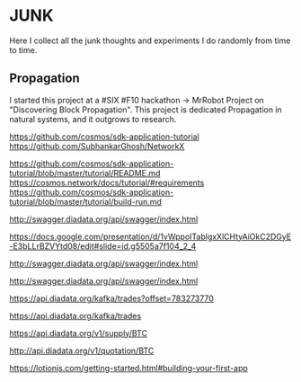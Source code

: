 # JUNK

Here I collect all the junk thoughts and experiments I do randomly from time to time. 

## Propagation
I started this project at a #SIX #F10 hackathon → MrRobot Project on "Discovering Block Propagation". This project is dedicated Propagation in natural systems, and it outgrows to research. 


https://github.com/cosmos/sdk-application-tutorial
https://github.com/SubhankarGhosh/NetworkX

https://github.com/cosmos/sdk-application-tutorial/blob/master/tutorial/README.md
https://cosmos.network/docs/tutorial/#requirements
https://github.com/cosmos/sdk-application-tutorial/blob/master/tutorial/build-run.md 

http://swagger.diadata.org/api/swagger/index.html

https://docs.google.com/presentation/d/1vWppoITablgxXlCHtyAiOkC2DGyE-E3bLLrBZVYtd08/edit#slide=id.g5505a7f104_2_4

http://swagger.diadata.org/api/swagger/index.html

http://swagger.diadata.org/api/swagger/index.html 

https://api.diadata.org/kafka/trades?offset=783273770

https://api.diadata.org/kafka/trades 


https://api.diadata.org/v1/supply/BTC

http://api.diadata.org/v1/quotation/BTC  

https://lotionjs.com/getting-started.html#building-your-first-app



